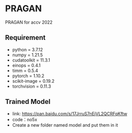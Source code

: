 # PRAGAN
PRAGAN for accv 2022

## Requirement

- python = 3.7.12
- numpy = 1.21.5
- cudatoolkit = 11.3.1
- einops = 0.4.1
- timm = 0.5.4
- pytorch = 1.10.2
- scikit-image = 0.19.2
- torchvision = 0.11.3

## Trained Model
- link: https://pan.baidu.com/s/17JrruS7nEjVL2QCRFqKftw 
- code：no5x
- Create a new folder named model and put them in it
